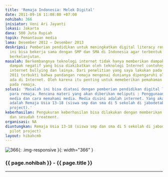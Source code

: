 ```yaml
---
title: 'Remaja Indonesia: Melek Digital'
date: 2011-09-16 11:08:00 +07:00
nohibah: 366
inisiator: Veni Ari Jayanti
lokasi: Jakarta
dana: 500 Juta Rupiah
topik: Pemantauan media
lama: Desember 2012 – Desember 2013
deskripsi: Pemberian pendidikan untuk meningkatkan digital literacy remaja. Program
  ini bisa bekerja sama dengan SMP dan SMA di Indonesia agar terbentuk kurikulum yang
  berkelanjutan.
masalah: Berkembangnya teknologi internet tidak hanya memberikan dampak positif. Banyak
  dampak negatif yang bisa diakibatkan oleh teknologi Internet contohnya pornografi,
  internet bullying dan lainya. Dari penelitian yang saya lakukan pada maret-juli
  2011 terbukti bahwa pandangan remaja mengenai dunianya dipengaruhi oleh Konten yang
  ada di Internet. Oleh karena itu penting untuk memeberikan pemahaman digital literacy
  pada remaja.
solusi: 'Masalah ini bisa diatasi dengan pemberian pendidikan digital literacy pada
  para remaja. Rencana materi yang akan diberikan meliputi : Penggunaan media, efek
  media dan cara memahami media. Media disini adalah internet. Yang akan diuntungkan
  adalah Remaja Usia 13-18 (siswa smp dan sma di 5 sekolah di jabodetabek, untuk pilot
  project).'
keberhasilan: Pengukuran keberhasilan bisa dilakukan dengan memberikan kuesioner sebelum
  dan sesudah treatment.
organisasi: NA
diuntungkan: Remaja Usia 13-18 (siswa smp dan sma di 5 sekolah di jabodetabek, untuk
  pilot project)
layout: hibahcmb
---
```


![366](/static/img/hibahcmb/366.png){: .img-responsive }{: width="366" }

### {{ page.nohibah }} - {{ page.title }}

---
